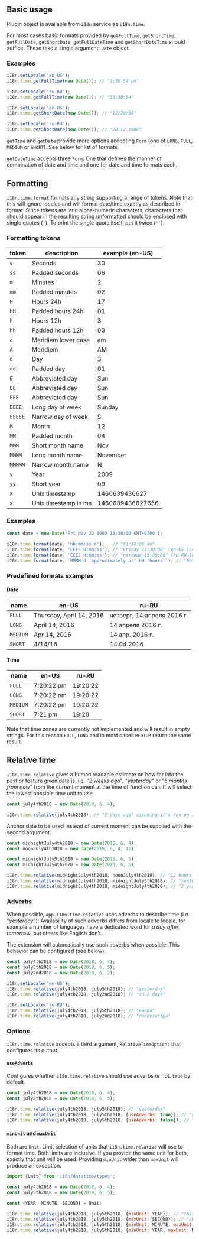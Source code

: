 ## Basic usage

Plugin object is available from `i18n` service as `i18n.time`.

For most cases basic formats provided by `getFullTime`, `getShortTime`, `getFullDate`, `getShortDate`, `getFullDateTime` and `getShortDateTime` should suffice.
These take a single argument: `Date` object.

### Examples

```js
i18n.setLocale('en-US');
i18n.time.getFullTime(new Date()); // "1:30:54 pm"

i18n.setLocale('ru-RU');
i18n.time.getFullTime(new Date()); // "13:30:54"
```

```js
i18n.setLocale('en-US');
i18n.time.getShortDate(new Date()); // "12/20/86"

i18n.setLocale('ru-RU');
i18n.time.getShortDate(new Date()); // "20.12.1986"
```

`getTime` and `getDate` provide more options accepting `Form` (one of `LONG`, `FULL`, `MEDIUM` or `SHORT`). See below for list of formats.

`getDateTime` accepts three `Form`: One that defines the manner of combination of date and time and one for date and time formats each.

## Formatting

`i18n.time.format` formats any string supporting a range of tokens. Note that this will ignore locales and will format date/time exactly as described in format.
Since tokens are latin alpha-numeric characters, characters that should appear in the resulting string unformatted should be enclosed with single quotes (`'`).
To print the single quote itself, put it twice (`''`).

### Formatting tokens

| token  |      description     | example (en-US) |
|--------|----------------------|-----------------|
| `s`    | Seconds              |       30        |
| `ss`   | Padded seconds       |       06        |
| `m`    | Minutes              |        2        |
| `mm`   | Padded minutes       |       02        |
| `H`    | Hours 24h            |       17        |
| `HH`   | Padded hours 24h     |       01        |
| `h`    | Hours 12h            |        3        |
| `hh`   | Padded hours 12h     |       03        |
| `a`    | Meridiem lower case  |       am        |
| `A`    | Meridiem             |       AM        |
| `d`    | Day                  |        3        |
| `dd`   | Padded day           |       01        |
| `E`    | Abbreviated day      |       Sun       |
| `EE`   | Abbreviated day      |       Sun       |
| `EEE`  | Abbreviated day      |       Sun       |
| `EEEE` | Long day of week     |     Sunday      |
| `EEEEE`| Narrow day of week   |        S        |
| `M`    | Month                |       12        |
| `MM`   | Padded month         |       04        |
| `MMM`  | Short month name     |       Nov       |
| `MMMM` | Long month name      |    November     |
| `MMMMM`| Narrow month name    |        N        |
| `y`    | Year                 |      2009       |
| `yy`   | Short year           |       09        |
| `X`    | Unix timestamp       |  1460639436627  |
| `x`    | Unix timestamp in ms | 1460639436627656|

### Examples

```js
const date = new Date('Fri Nov 22 1963 13:30:00 GMT+0700');
 
i18n.time.format(date, 'hh:mm:ss a');   // "01:30:00 am"
i18n.time.format(date, 'EEEE H:mm:ss'); // "Friday 13:30:00" (en-US locale)
i18n.time.format(date, 'EEEE H:mm:ss'); // "пятница 13:30:00" (ru-RU locale)
i18n.time.format(date, `MMMM d 'approximately at' HH 'hours'`); // "November 22 approximately at 13 hours"
```
 
### Predefined formats examples

#### Date

| name           | en-US                    | ru-RU                      |
|----------------|--------------------------|----------------------------|
| `FULL`         | Thursday, April 14, 2016 | четверг, 14 апреля 2016 г. |
| `LONG`         | April 14, 2016           | 14 апреля 2016 г.          |
| `MEDIUM`       | Apr 14, 2016             | 14 апр. 2016 г.            |
| `SHORT`        | 4/14/16                  | 14.04.2016                 |

#### Time

| name     | en-US      | ru-RU    |
|----------|------------|----------|
| `FULL`   | 7:20:22 pm | 19:20:22 |
| `LONG`   | 7:20:22 pm | 19:20:22 |
| `MEDIUM` | 7:20:22 pm | 19:20:22 |
| `SHORT`  | 7:21 pm    | 19:20    |

Note that time zones are currently not implemented and will result in empty strings. For this reason `FULL`, `LONG` and in most cases `MEDIUM` return the same result.

## Relative time

`i18n.time.relative` gives a human readable estimate on how far into the past or feature given date is, i.e. "*2 weeks ago*", "*yesterday*" or "*5 months from now*" from the current moment at the time of function call. It will select the lowest possible time unit to use.

```js
const july4th2018 = new Date(2018, 6, 4);

i18n.time.relative(july4th2018); // "5 days ago" assuming it's run on July 9th, 2018
```

Anchor date to be used instead of current moment can be supplied with the second argument.

```js
const midnightJuly4th2018 = new Date(2018, 6, 4);
const noonJuly4th2018 = new Date(2018, 6, 4, 12);

const midnightJuly5th2018 = new Date(2018, 6, 5);
const midnightJuly4th2020 = new Date(2020, 6, 5);

i18n.time.relative(midnightJuly4th2018, noonJuly4th2018); // "12 hours ago"
i18n.time.relative(midnightJuly4th2018, midnightJuly5th2018); // "yesterday"
i18n.time.relative(midnightJuly4th2018, midnightJuly4th2020); // "2 years ago"
```

### Adverbs

When possible, `app.i18n.time.relative` uses adverbs to describe time (i.e. "*yesterday*"). Availability of such adverbs differs from locale to locale, for example a number of languages have a dedicated word for *a day after tomorrow*, but others like English don't. 

The extension will automatically use such adverbs when possible. This behavior can be configured (see below).

```js
const july4th2018 = new Date(2018, 6, 4);
const july5th2018 = new Date(2018, 6, 5);
const july2nd2018 = new Date(2018, 6, 2);

i18n.setLocale('en-US');
i18n.time.relative(july4th2018, july5th2018); // "yesterday"
i18n.time.relative(july4th2018, july2nd2018); // "in 2 days" 

i18n.setLocale('ru-RU');
i18n.time.relative(july4th2018, july5th2018); // "вчера"
i18n.time.relative(july4th2018, july2nd2018); // "послезавтра" 
```

### Options

`i18n.time.relative` accepts a third argument, `RelativeTimeOptions` that configures its output.

#### `useAdverbs`

Configures whether `i18n.time.relative` should use adverbs or not. `true` by default.

```js
const july4th2018 = new Date(2018, 6, 4);
const july5th2018 = new Date(2018, 6, 5);

i18n.time.relative(july4th2018, july5th2018); // "yesterday" 
i18n.time.relative(july4th2018, july5th2018, {useAdverbs: true}); // "yesterday" 
i18n.time.relative(july4th2018, july5th2018, {useAdverbs: false}); // "1 day ago" 
```

#### `minUnit` and `maxUnit`

Both are `Unit`. Limit selection of units that `i18n.time.relative` will use to format time. Both limits are inclusive. If you provide the same unit for both, exactly that unit will be used. Providing `minUnit` wider than `maxUnit` will produce an exception.

```js
import {Unit} from 'i18n/datetime/types';

const july4th2018 = new Date(2018, 6, 4);
const july5th2018 = new Date(2018, 6, 5);

const {YEAR, MINUTE, SECOND} = Unit;

i18n.time.relative(july4th2018, july5th2018, {minUnit: YEAR}); // "this year"
i18n.time.relative(july4th2018, july5th2018, {maxUnit: SECOND}); // "86,400 seconds ago"
i18n.time.relative(july4th2018, july5th2018, {minUnit: MINUTE, maxUnit: MINUTE}); // "1,440 minutes ago"
i18n.time.relative(july4th2018, july5th2018, {minUnit: YEAR, maxUnit: MONTH}); // Throws Error
```
